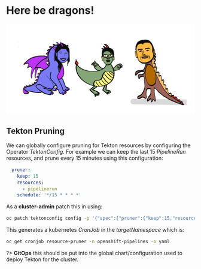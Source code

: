 # Here be dragons!

![oh-look-another-dragon](../images/oh-look-dragons.png)

## Tekton Pruning

We can globally configure pruning for Tekton resources by configuring the Operator *TektonConfig*. For example we can keep the last 15 *PipelineRun* resources, and prune every 15 minutes using this configuration:

```yaml
  pruner:
    keep: 15
    resources:
      - pipelinerun
    schedule: '*/15 * * * *'
```

As a **cluster-admin** patch this in using:

```bash
oc patch tektonconfig config -p '{"spec":{"pruner":{"keep":15,"resources":["pipelinerun"],"schedule":"*/15 * * * *"}}}' --type=merge
```

This generates a kubernetes *CronJob* in the *targetNamespace* which is:

```bash
oc get cronjob resource-pruner -n openshift-pipelines -o yaml
```

?> **GitOps** this should be put into the global chart/configuration used to deploy Tekton for the cluster.
